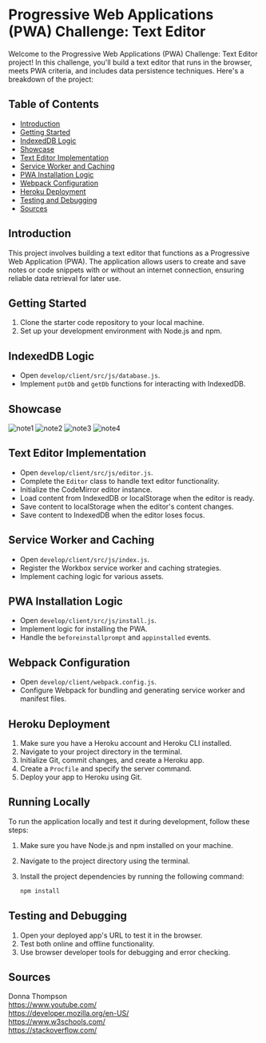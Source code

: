 # Progressive Web Applications (PWA) Challenge: Text Editor

Welcome to the Progressive Web Applications (PWA) Challenge: Text Editor project! In this challenge, you'll build a text editor that runs in the browser, meets PWA criteria, and includes data persistence techniques. Here's a breakdown of the project:

## Table of Contents

- [Introduction](#introduction)
- [Getting Started](#getting-started)
- [IndexedDB Logic](#indexeddb-logic)
- [Showcase](#showcase)
- [Text Editor Implementation](#text-editor-implementation)
- [Service Worker and Caching](#service-worker-and-caching)
- [PWA Installation Logic](#pwa-installation-logic)
- [Webpack Configuration](#webpack-configuration)
- [Heroku Deployment](#heroku-deployment)
- [Testing and Debugging](#testing-and-debugging)
- [Sources](#sources)

## Introduction

This project involves building a text editor that functions as a Progressive Web Application (PWA). The application allows users to create and save notes or code snippets with or without an internet connection, ensuring reliable data retrieval for later use.

## Getting Started

1. Clone the starter code repository to your local machine.
2. Set up your development environment with Node.js and npm.

## IndexedDB Logic

- Open `develop/client/src/js/database.js`.
- Implement `putDb` and `getDb` functions for interacting with IndexedDB.

## Showcase
![note1](https://github.com/TheWiseSailor/Progressive-Web-Applications-PWA-Challenge-Text-Editor/assets/68026214/5c4256ad-80ae-4040-9440-077d1a328fe3)
![note2](https://github.com/TheWiseSailor/Progressive-Web-Applications-PWA-Challenge-Text-Editor/assets/68026214/6ff8e0cb-3972-4600-beaf-c0b53e29ea8b)
![note3](https://github.com/TheWiseSailor/Progressive-Web-Applications-PWA-Challenge-Text-Editor/assets/68026214/bc2c2c5d-2be7-4fb0-a5b7-c7a87afa33a8)
![note4](https://github.com/TheWiseSailor/Progressive-Web-Applications-PWA-Challenge-Text-Editor/assets/68026214/4c5001bc-0b9c-450a-a89e-ac7a21463893)

## Text Editor Implementation

- Open `develop/client/src/js/editor.js`.
- Complete the `Editor` class to handle text editor functionality.
- Initialize the CodeMirror editor instance.
- Load content from IndexedDB or localStorage when the editor is ready.
- Save content to localStorage when the editor's content changes.
- Save content to IndexedDB when the editor loses focus.

## Service Worker and Caching

- Open `develop/client/src/js/index.js`.
- Register the Workbox service worker and caching strategies.
- Implement caching logic for various assets.

## PWA Installation Logic

- Open `develop/client/src/js/install.js`.
- Implement logic for installing the PWA.
- Handle the `beforeinstallprompt` and `appinstalled` events.

## Webpack Configuration

- Open `develop/client/webpack.config.js`.
- Configure Webpack for bundling and generating service worker and manifest files.

## Heroku Deployment

1. Make sure you have a Heroku account and Heroku CLI installed.
2. Navigate to your project directory in the terminal.
3. Initialize Git, commit changes, and create a Heroku app.
4. Create a `Procfile` and specify the server command.
5. Deploy your app to Heroku using Git.

## Running Locally

To run the application locally and test it during development, follow these steps:

1. Make sure you have Node.js and npm installed on your machine.

2. Navigate to the project directory using the terminal.

3. Install the project dependencies by running the following command:
   ```bash
   npm install
   ```

## Testing and Debugging

1. Open your deployed app's URL to test it in the browser.
2. Test both online and offline functionality.
3. Use browser developer tools for debugging and error checking.

## Sources

Donna Thompson <br/>
https://www.youtube.com/ <br/>
https://developer.mozilla.org/en-US/ <br/>
https://www.w3schools.com/ <br/>
https://stackoverflow.com/
